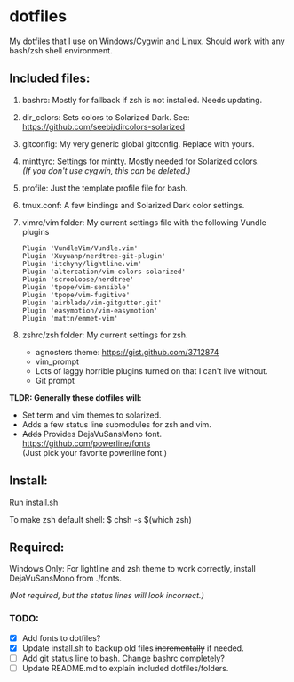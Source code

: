 # dotfiles

My dotfiles that I use on Windows/Cygwin and Linux. Should work with any bash/zsh shell environment.

## Included files:

1. bashrc: Mostly for fallback if zsh is not installed. Needs updating.  
2. dir_colors: Sets colors to Solarized Dark. See: https://github.com/seebi/dircolors-solarized  
3. gitconfig: My very generic global gitconfig. Replace with yours.
4. minttyrc: Settings for mintty. Mostly needed for Solarized colors.  
_(If you don't use cygwin, this can be deleted.)_
5. profile: Just the template profile file for bash.
6. tmux.conf: A few bindings and Solarized Dark color settings.
7. vimrc/vim folder: My current settings file with the following Vundle plugins

    ```vimrc
    Plugin 'VundleVim/Vundle.vim'
    Plugin 'Xuyuanp/nerdtree-git-plugin'
    Plugin 'itchyny/lightline.vim'
    Plugin 'altercation/vim-colors-solarized'
    Plugin 'scrooloose/nerdtree'
    Plugin 'tpope/vim-sensible'
    Plugin 'tpope/vim-fugitive'
    Plugin 'airblade/vim-gitgutter.git'
    Plugin 'easymotion/vim-easymotion'
    Plugin 'mattn/emmet-vim'
    ```

8. zshrc/zsh folder: My current settings for zsh. 
    * agnosters theme: https://gist.github.com/3712874
    * vim_prompt
    * Lots of laggy horrible plugins turned on that I can't live without.
    * Git prompt

__TLDR: Generally these dotfiles will:__
* Set term and vim themes to solarized. 
* Adds a few status line submodules for zsh and vim.
* ~~Adds~~ Provides DejaVuSansMono font. https://github.com/powerline/fonts  
(Just pick your favorite powerline font.)

## Install:

Run install.sh

To make zsh default shell: $ chsh -s $(which zsh)

## Required:

Windows Only: For lightline and zsh theme to work correctly, install DejaVuSansMono from ./fonts.

_(Not required, but the status lines will look incorrect.)_

### TODO:

- [x] Add fonts to dotfiles?
- [x] Update install.sh to backup old files ~~incrementally~~ if needed.
- [ ] Add git status line to bash. Change bashrc completely?
- [ ] Update README.md to explain included dotfiles/folders.
